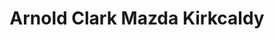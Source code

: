 ---
title: "Arnold Clark Mazda Kirkcaldy"
url: /kirkcaldy/arnold-clark-mazda-kirkcaldy/
shop: Autohaus
---